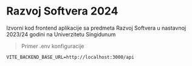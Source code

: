 # Razvoj Softvera 2024

Izvorni kod frontend aplikacije sa predmeta Razvoj Softvera u nastavnoj 2023/24 godini na Univerzitetu Singidunum

> Primer .env konfiguracije
```
VITE_BACKEND_BASE_URL=http://localhost:3000/api
```